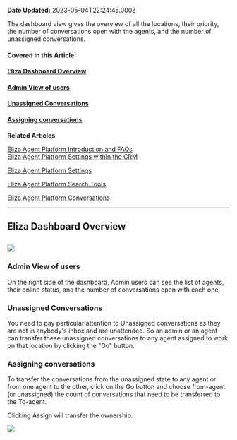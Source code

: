 **Date Updated:** 2023-05-04T22:24:45.000Z

The dashboard view gives the overview of all the locations, their priority, the number of conversations open with the agents, and the number of unassigned conversations.
  
  
#### **Covered in this Article:**

#### [**Eliza Dashboard Overview**](#Eliza-Dashboard-Overview)

#### [Admin View of users](#Admin-View-of-users)

#### [Unassigned Conversations](#Unassigned-Conversations)

#### [Assigning conversations](#Assigning-conversations)

  
**Related Articles**

**[](https://help.gohighlevel.com/support/solutions/articles/48001236572-eliza-agent-platform-introduction-and-faqs)**[](https://help.gohighlevel.com/support/solutions/articles/48001236572-eliza-agent-platform-introduction-and-faqs)[Eliza Agent Platform Introduction and FAQs](https://help.gohighlevel.com/support/solutions/articles/48001236572-eliza-agent-platform-introduction-and-faqs)[](https://help.gohighlevel.com/support/solutions/articles/48001236572-eliza-agent-platform-introduction-and-faqs)**[](https://help.gohighlevel.com/support/solutions/articles/48001236572-eliza-agent-platform-introduction-and-faqs)**  
[Eliza Agent Platform Settings within the CRM](https://help.gohighlevel.com/support/solutions/articles/48001236605-eliza-agent-platform-settings-within-the-crm)

[Eliza Agent Platform Settings](https://help.gohighlevel.com/support/solutions/articles/48001236575-eliza-agent-platform-settings)

[Eliza Agent Platform Search Tools](https://help.gohighlevel.com/support/solutions/articles/48001236599-eliza-agent-platform-search-tools)

[Eliza Agent Platform Conversations](https://help.gohighlevel.com/support/solutions/articles/48001236598-eliza-agent-platform-conversations)

  
---

## **Eliza Dashboard Overview**  
  
##   
  
  
![](https://s3.amazonaws.com/cdn.freshdesk.com/data/helpdesk/attachments/production/48290428723/original/ev-B8m5Dsv5S88zZOw3bXCjEFe3Bt6Izmw.png?1680263628)
  
  
### **Admin View of users**

  
On the right side of the dashboard, Admin users can see the list of agents, their online status, and the number of conversations open with each one.

  
### **Unassigned Conversations**

  
You need to pay particular attention to Unassigned conversations as they are not in anybody's inbox and are unattended. So an admin or an agent can transfer these unassigned conversations to any agent assigned to work on that location by clicking the "Go" button. 
  
  
### **Assigning conversations**

  
To transfer the conversations from the unassigned state to any agent or from one agent to the other, click on the Go button and choose from-agent (or unassigned) the count of conversations that need to be transferred to the To-agent. 

  
Clicking Assign will transfer the ownership.

  
![](https://s3.amazonaws.com/cdn.freshdesk.com/data/helpdesk/attachments/production/48290428809/original/WI1HhCx5KD5Adlc_ciFienFyzPlJCbJeDA.png?1680263656)
  
  